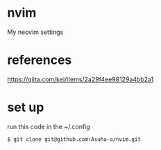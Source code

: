 # nvim
My neovim settings

# references
https://qiita.com/kei/items/2a29f4ee98129a4bb2a1

# set up
run this code in the ~/.config

```shell
$ git clone git@github.com:Asuha-a/nvim.git
```
